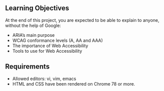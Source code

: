 ## Learning Objectives

At the end of this project, you are expected to be able to explain to anyone, without the help of Google:

- ARIA’s main purpose
- WCAG conformance levels (A, AA and AAA)
- The importance of Web Accessibility
- Tools to use for Web Accessibility

## Requirements

- Allowed editors: vi, vim, emacs
- HTML and CSS have been rendered on Chrome 78 or more.